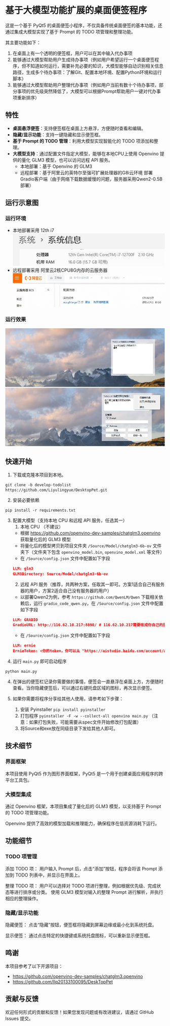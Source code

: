 # 基于大模型功能扩展的桌面便签程序  

这是一个基于 PyQt5 的桌面便签小程序，不仅具备传统桌面便签的基本功能，还通过集成大模型实现了基于 Prompt 的 TODO 项管理和整理功能。  

其主要功能如下：
1. 在桌面上有一个透明的便签框，用户可以在其中输入代办事项
2. 能够通过大模型帮助用户生成待办事项（例如用户希望运行一个桌面便签程序，但不知道如何运行，需要补充必要的知识，大模型能够自动识别相关信息路径，生成多个待办事项：了解Git、配置本地环境、配置Python环境和运行脚本）
3. 能够通过大模型帮助用户整理代办事项（例如用户当前有数十个待办事项，部分事项的优先级突然降低了，大模型可以根据Prompt帮助用户一键对代办事项重新排序）

## 特性  
  
- **桌面悬浮便签**：支持便签框在桌面上方悬浮，方便随时查看和编辑。  
- **隐藏/显示功能**：支持一键隐藏和显示便签框。  
- **基于 Prompt 的 TODO 管理**：利用大模型实现智能化的 TODO 项添加和整理。  
- **大模型支持**：通过配置文件指定大模型，能够在本地CPU上使用 Openvino 提供的量化 GLM3 模型，也可以访问远程 API 服务。 
   - 本地部署：基于 Openvino 的 GLM3
   - 远程部署：基于阿里云的英特尔至强可扩展处理器的G8i云环境 部署Gradio客户端（由于网络下载数据缓慢的问题，服务器采用Qwen2-0.5B部署）

## 运行示意图
### 运行环境
- 本地部署采用 12th i7
![run_env.png](Docs/Images/run_env.png)
- 远程部署采用 阿里云2核CPU8G内存的云服务器
![run_env2.png](Docs/Images/run_env2.png)

### 运行效果
![run_example.png](Docs/Images/run_example.png)
![run_example2.png](Docs/Images/run_example2.png)

## 快速开始 
  
1. 下载或克隆本项目到本地。  
```commandline
git clone -b develop-todolist https://github.com/Liyulingyue/DesktopPet.git
```
2. 安装必要依赖
```commandline
pip install -r requirements.txt
```

3. 配置大模型（支持本地 CPU 和远程 API 服务，任选其一）
   1. 本地 CPU （不建议）
    - 根据 https://github.com/openvino-dev-samples/chatglm3.openvino 获取量化后的 GLM3 模型
    - 将量化后的模型拷贝到项目文件夹 `/Source/Model/chatglm3-6b-ov` 文件夹下（文件夹下包含 `openvino_model.bin`, `openvino_model.xml` 等文件）
    - 在 `/Source/config.json` 文件中配置如下字段
     ```json
     LLM: glm3
     GLM3Directory: Source/Model/chatglm3-6b-ov
     ```
   2. 远程 API 服务（推荐，共两种方案，任取其一即可。方案1适合自己有服务器的用户，方案2适合自己没有服务器的用户）
     - 以部署Qwen2为例，参考 `https://github.com/QwenLM/Qwen` 下载相关依赖后，运行 `gradio_code_qwen.py`，在 `/Source/config.json` 文件中配置如下字段
     ```json
     LLM: GRADIO
     GradioURL: http://116.62.10.217:8890/ # 116.62.10.217需要改成你自己的服务器IP，8890需要改成你自己的端口号
     ```
     - 在 `/Source/config.json` 文件中配置如下字段
     ```json
     LLM: ernie
     ErnieToken: <你的token，你可以从 "https://aistudio.baidu.com/account/accessToken" 获取此token>
     ```
3. 运行 `main.py` 即可启动程序
```commandline
python main.py
```

4. 在弹出的便签栏记录你需要做的事情，便签会一直悬浮在桌面上方，方便随时查看。当你隐藏便签后，可以通过右键托盘区域的图标，再次显示便签。  

5. 如果你需要将程序分享给其他人使用，请参考如下步骤：
   1. 安装 Pyinstaller `pip install pyinstaller`
   2. 打包程序 `pyinstaller -F -w --collect-all openvino main.py` （注意：如果打包失败，可能需要从spec文件开始修改打包配置）
   3. 将Source和exe放在同级目录下发给其他人即可。

## 技术细节
### 界面框架
本项目使用 PyQt5 作为图形界面框架，PyQt5 是一个用于创建桌面应用程序的跨平台工具包。

### 大模型集成
通过 Openvino 框架，本项目集成了量化后的 GLM3 模型，以支持基于 Prompt 的 TODO 项管理功能。

Openvino 提供了高效的模型加载和推理能力，确保程序在低资源消耗下运行。

## 功能细节
### TODO 项管理
添加 TODO 项：
用户输入 Prompt 后，点击“添加”按钮，程序会将该 Prompt 添加到 TODO 列表中，并显示在界面上。

整理 TODO 项：
用户可以选择对 TODO 项进行整理，例如根据优先级、完成状态等进行排序或分类。
使用 GLM3 模型对输入的整理 Prompt 进行解析，并执行相应的整理操作。

### 隐藏/显示功能
隐藏便签：
点击“隐藏”按钮，便签框将隐藏到屏幕边缘或最小化到系统托盘。

显示便签：
通过点击特定的快捷键或系统托盘图标，可以重新显示便签框。

## 鸣谢
本项目参考了以下开源项目：
- https://github.com/openvino-dev-samples/chatglm3.openvino
- https://github.com/llq20133100095/DeskTopPet

## 贡献与反馈
欢迎任何形式的贡献和反馈！如果您发现问题或有改进建议，请通过 GitHub Issues 提交。
